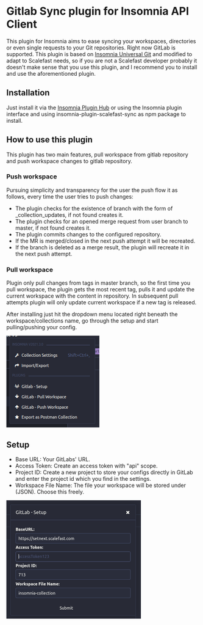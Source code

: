 # Gitlab Sync plugin for Insomnia API Client

This plugin for Insomnia aims to ease syncing your workspaces, directories or even single requests to your Git repositories. Right now GitLab is supported.
This plugin is based on [Insomnia Universal Git](https://insomnia.rest/plugins/insomnia-plugin-universal-git) and modified to adapt to Scalefast needs, so if you are not a Scalefast developer probably it doesn't make sense that you use this plugin, and I recommend you to install and use the aforementioned plugin. 

## Installation

Just install it via the [Insomnia Plugin Hub](https://insomnia.rest/plugins) or using the Insomnia plugin interface and using insomnia-plugin-scalefast-sync as npm package to install.


## How to use this plugin

This plugin has two main features, pull workspace from gitlab repository and push workspace changes to gitlab repository.

### Push workspace
Pursuing simplicity and transparency for the user the push flow it as follows, every time the user tries to push changes:
 - The plugin checks for the existence of branch with the form of <username>_collection_updates, if not found creates it.
 - The plugin checks for an opened merge request from user branch to master, if not found creates it.
 - The plugin commits changes to the configured repository.
 - If the MR is merged/closed in the next push attempt it will be recreated.
 - If the branch is deleted as a merge result, the plugin will recreate it in the next push attempt.

### Pull workspace
Plugin only pull changes from tags in master branch, so the first time you pull workspace, the plugin gets the most recent
tag, pulls it and update the current workspace with the content in repository. In subsequent pull attempts plugin will only update current workspace if a new tag is released.

After installing just hit the dropdown menu located right beneath the workspace/collections name, go through the setup and start pulling/pushing your config.

![server configuration](./docs/plugin-menu.png)

## Setup

* Base URL: Your GitLabs' URL.
* Access Token: Create an access token with "api" scope.
* Project ID: Create a new project to store your configs directly in GitLab and enter the project id which you find in the settings.
* Workspace File Name: The file your workspace will be stored under (JSON). Choose this freely.

![server configuration](./docs/plugin-setup.png)

